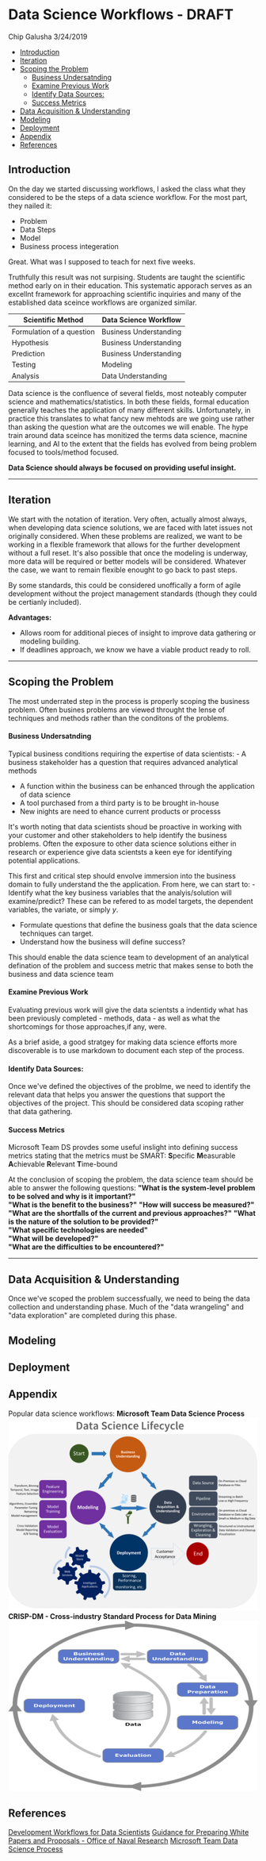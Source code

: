 Data Science Workflows - DRAFT
================
Chip Galusha
3/24/2019

-   [Introduction](#introduction)
-   [Iteration](#iteration)
-   [Scoping the Problem](#scoping-the-problem)
    -   [Business Undersatnding](#business-undersatnding)
    -   [Examine Previous Work](#examine-previous-work)
    -   [Identify Data Sources:](#identify-data-sources)
    -   [Success Metrics](#success-metrics)
-   [Data Acquisition & Understanding](#data-acquisition-understanding)
-   [Modeling](#modeling)
-   [Deployment](#deployment)
-   [Appendix](#appendix)
-   [References](#references)

Introduction
------------

On the day we started discussing workflows, I asked the class what they considered to be the steps of a data science workflow. For the most part, they nailed it:
- Problem
- Data Steps
- Model
- Business process integeration

Great. What was I supposed to teach for next five weeks.

Truthfully this result was not surpising. Students are taught the scientific method early on in their education. This systematic apporach serves as an excellnt framework for approaching scientific inquiries and many of the established data sceince workflows are organized similar.

| Scientific Method         | Data Science Workflow  |
|---------------------------|------------------------|
| Formulation of a question | Business Understanding |
| Hypothesis                | Business Understanding |
| Prediction                | Business Understanding |
| Testing                   | Modeling               |
| Analysis                  | Data Understanding     |

Data science is the confluence of several fields, most noteably computer science and mathematics/statistics. In both these fields, formal education generally teaches the application of many different skills. Unfortunately, in practice this translates to what fancy new mehtods are we going use rather than asking the question what are the outcomes we will enable. The hype train around data sceince has monitized the terms data science, macnine learning, and AI to the extent that the fields has evolved from being problem focused to tools/method focused.

**Data Science should always be focused on providing useful insight.**

------------------------------------------------------------------------

Iteration
---------

We start with the notation of iteration. Very often, actually almost always, when developing data science solutions, we are faced with latet issues not originally considered. When these problems are realized, we want to be working in a flexible framework that allows for the further development without a full reset. It's also possible that once the modeling is underway, more data will be required or better models will be considered. Whatever the case, we want to remain flexible enought to go back to past steps.

By some standards, this could be considered unoffically a form of agile development without the project management standards (though they could be certianly included).

**Advantages:**
- Allows room for additional pieces of insight to improve data gathering or modeling building.
- If deadlines approach, we know we have a viable product ready to roll.

------------------------------------------------------------------------

Scoping the Problem
-------------------

The most underrated step in the process is properly scoping the business problem. Often busines problems are viewed throught the lense of techniques and methods rather than the conditons of the problems.

#### Business Undersatnding

Typical business conditions requiring the expertise of data scientists: - A business stakeholder has a question that requires advanced analytical methods
- A function within the business can be enhanced through the application of data science
- A tool purchased from a third party is to be brought in-house
- New inights are need to ehance current products or processs

It's worth noting that data scientists shoud be proactive in working with your customer and other stakeholders to help identify the business problems. Often the exposure to other data science solutions either in research or experience give data scientsts a keen eye for identifying potential applications.

This first and critical step should envolve immersion into the business domain to fully understand the the application. From here, we can start to: - Identify what the key business variables that the analyis/solution will examine/predict? These can be refered to as model targets, the dependent variables, the variate, or simply *y*.
- Formulate questions that define the business goals that the data science techniques can target.
- Understand how the business will define success?

This should enable the data science team to development of an analytical defination of the problem and success metric that makes sense to both the business and data science team

#### Examine Previous Work

Evaluating previous work will give the data scientsts a indentidy what has been previously completed - methods, data - as well as what the shortcomings for those approaches,if any, were.

As a brief aside, a good stratgey for making data science efforts more discoverable is to use markdown to document each step of the process.

#### Identify Data Sources:

Once we've defined the objectives of the problme, we need to identify the relevant data that helps you answer the questions that support the objectives of the project. This should be considered data scoping rather that data gathering.

#### Success Metrics

Microsoft Team DS provdes some useful inslight into defining success metrics stating that the metrics must be SMART:
**S**pecific
**M**easurable
**A**chievable
**R**elevant
**T**ime-bound

At the conclusion of scoping the problem, the data science team should be able to answer the following questions:
**"What is the system-level problem to be solved and why is it important?"**   
**"What is the benefit to the business?"** 
**"How will success be measured?"** 
**"What are the shortfalls of the current and previous approaches?"** 
**"What is the nature of the solution to be provided?"**   
**"What specific technologies are needed"**   
**"What will be developed?"**   
**"What are the difficulties to be encountered?"**    

------------------------------------------------------------------------

Data Acquisition & Understanding
--------------------------------

Once we've scoped the problem successfually, we need to being the data collection and understanding phase. Much of the "data wrangeling" and "data exploration" are completed during this phase.

Modeling
--------

Deployment
----------

Appendix
--------

Popular data science workflows:
**Microsoft Team Data Science Process**
![MS Team Data Science](./ds_workflows/workflow_images/ms_team_ds_workflow.png)
**CRISP-DM - Cross-industry Standard Process for Data Mining**
![CRISP-DM](./ds_workflows/workflow_images/CRISP-DM_Process_Diagram.png)

References
----------

[Development Workflows for Data Scientists](https://resources.github.com/downloads/development-workflows-data-scientists.pdf)
[Guidance for Preparing White Papers and Proposals - Office of Naval Research](https://www.onr.navy.mil/-/media/Files/33/Guidance-USW-GnC-DnI-FY15.ashx?la=en&hash=30ADDBA56AB76036033CDD750987F1DC8EF5366B)
[Microsoft Team Data Science Process](https://docs.microsoft.com/en-us/azure/machine-learning/team-data-science-process/overview)
